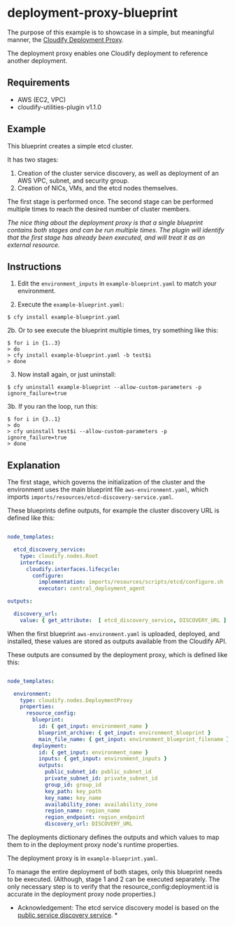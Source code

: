 # deployment-proxy-blueprint

The purpose of this example is to showcase in a simple, but meaningful manner, the [Cloudify Deployment Proxy](https://github.com/cloudify-incubator/cloudify-utilities-plugin/tree/v1.1.1/cloudify_deployment_proxy).

The deployment proxy enables one Cloudify deployment to reference another deployment.


## Requirements

- AWS (EC2, VPC)
- cloudify-utilities-plugin v1.1.0


## Example

This blueprint creates a simple etcd cluster.

It has two stages:

1. Creation of the cluster service discovery, as well as deployment of an AWS VPC, subnet, and security group.
2. Creation of NICs, VMs, and the etcd nodes themselves.

The first stage is performed once. The second stage can be performed multiple times to reach the desired number of cluster members.

_The nice thing about the deployment proxy is that a single blueprint contains both stages and can be run multiple times. The plugin will identify that the first stage has already been executed, and will treat it as an external resource._


## Instructions

1. Edit the `environment_inputs` in `example-blueprint.yaml` to match your environment.

2. Execute the `example-blueprint.yaml`:

```shell
$ cfy install example-blueprint.yaml
```

2b. Or to see execute the blueprint multiple times, try something like this:

```shell
$ for i in {1..3}
> do
> cfy install example-blueprint.yaml -b test$i
> done
```

3. Now install again, or just uninstall:

```shell
$ cfy uninstall example-blueprint --allow-custom-parameters -p ignore_failure=true
```

3b. If you ran the loop, run this:

```shell
$ for i in {3..1}
> do
> cfy uninstall test$i --allow-custom-parameters -p ignore_failure=true
> done
```


## Explanation

The first stage, which governs the initialization of the cluster and the environment uses the main blueprint file ```aws-environment.yaml```, which imports ```imports/resources/etcd-discovery-service.yaml```.

These blueprints define outputs, for example the cluster discovery URL is defined like this:

```yaml

node_templates:

  etcd_discovery_service:
    type: cloudify.nodes.Root
    interfaces:
      cloudify.interfaces.lifecycle:
        configure:
          implementation: imports/resources/scripts/etcd/configure.sh
          executor: central_deployment_agent

outputs:

  discovery_url:
    value: { get_attribute:  [ etcd_discovery_service, DISCOVERY_URL ] }

```

When the first blueprint ```aws-environment.yaml``` is uploaded, deployed, and installed, these values are stored as outputs available from the Cloudify API.

These outputs are consumed by the deployment proxy, which is defined like this:

```yaml

node_templates:

  environment:
    type: cloudify.nodes.DeploymentProxy
    properties:
      resource_config:
        blueprint:
          id: { get_input: environment_name }
          blueprint_archive: { get_input: environment_blueprint }
          main_file_name: { get_input: environment_blueprint_filename }
        deployment:
          id: { get_input: environment_name }
          inputs: { get_input: environment_inputs }
          outputs:
            public_subnet_id: public_subnet_id
            private_subnet_id: private_subnet_id
            group_id: group_id
            key_path: key_path
            key_name: key_name
            availability_zone: availability_zone
            region_name: region_name
            region_endpoint: region_endpoint
            discovery_url: DISCOVERY_URL

```

The deployments dictionary defines the outputs and which values to map them to in the deployment proxy node's runtime properties.

The deployment proxy is in ```example-blueprint.yaml```.

To manage the entire deployment of both stages, only this blueprint needs to be executed. (Although, stage 1 and 2 can be executed separately. The only necessary step is to verify that the resource_config:deployment:id is accurate in the deployment proxy node properties.)


* Acknowledgement: The etcd service discovery model is based on the [public service discovery service](https://coreos.com/etcd/docs/latest/op-guide/clustering.html#etcd-discovery). *

